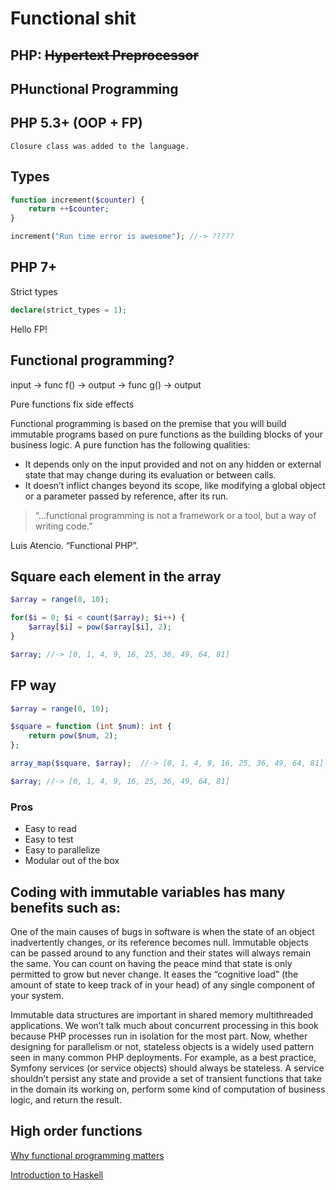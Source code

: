# Functional shit

## PHP: ~~Hypertext Preprocessor~~

## **PH**unctional **P**rogramming

## PHP 5.3+ (OOP + FP)

`Closure class was added to the language.`

## Types

```php
function increment($counter) { 
	return ++$counter; 
}

increment("Run time error is awesome"); //-> ?????
```

## PHP 7+

Strict types 

```php
declare(strict_types = 1);
```

Hello FP!

## Functional programming? 

input -> func f() -> output -> func g() -> output

Pure functions fix side effects

Functional programming is based on the premise that you will build immutable programs based on pure functions as the building blocks of your business logic. A pure function has the following qualities:

- It depends only on the input provided and not on any hidden or external state that may change during its evaluation or between calls.
- It doesn’t inflict changes beyond its scope, like modifying a global object or a parameter passed by reference, after its run.

> “...functional programming is not a framework or a tool, but a way of writing code.” 

Luis Atencio. “Functional PHP”. 

## Square each element in the array

```php
$array = range(0, 10);

for($i = 0; $i < count($array); $i++) {
	$array[$i] = pow($array[$i], 2);
}

$array; //-> [0, 1, 4, 9, 16, 25, 36, 49, 64, 81]
```

## FP way

```php
$array = range(0, 10);

$square = function (int $num): int {
	return pow($num, 2);
};

array_map($square, $array);  //-> [0, 1, 4, 9, 16, 25, 36, 49, 64, 81]

$array; //-> [0, 1, 4, 9, 16, 25, 36, 49, 64, 81]
```

### Pros

- Easy to read
- Easy to test
- Easy to parallelize
- Modular out of the box

## Coding with immutable variables has many benefits such as:

One of the main causes of bugs in software is when the state of an object inadvertently changes, or its reference becomes null. Immutable objects can be passed around to any function and their states will always remain the same. You can count on having the peace mind that state is only permitted to grow but never change. It eases the “cognitive load” (the amount of state to keep track of in your head) of any single component of your system. 

Immutable data structures are important in shared memory multithreaded applications. We won’t talk much about concurrent processing in this book because PHP processes run in isolation for the most part. Now, whether designing for parallelism or not, stateless objects is a widely used pattern seen in many common PHP deployments. For example, as a best practice, Symfony services (or service objects) should always be stateless. A service shouldn’t persist any state and provide a set of transient functions that take in the domain its working on, perform some kind of computation of business logic, and return the result.

## High order functions

[Why functional programming matters](http://www.cse.chalmers.se/~rjmh/Papers/whyfp.html)

[Introduction to Haskell](https://youtu.be/1jZ7j21g028)

